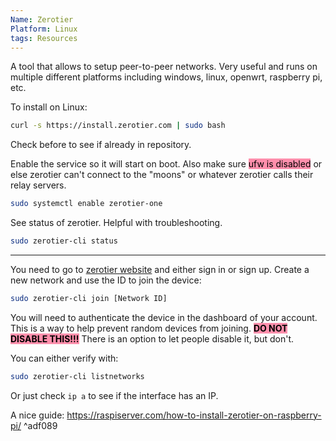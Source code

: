 ```yaml
---
Name: Zerotier
Platform: Linux
tags: Resources
---
```

A tool that allows to setup peer-to-peer networks. Very useful and runs on multiple different platforms including windows, linux, openwrt, raspberry pi, etc.

To install on Linux:

```bash
curl -s https://install.zerotier.com | sudo bash
```

Check before to see if already in repository.

Enable the service so it will start on boot. Also make sure <mark style="background: #FF5582A6;">ufw is disabled</mark> or else zerotier can't connect to the "moons" or whatever zerotier calls their relay servers.

```bash
sudo systemctl enable zerotier-one
```

See status of zerotier. Helpful with troubleshooting.

```bash
sudo zerotier-cli status
```

------

You need to go to [zerotier website](https://www.zerotier.com/) and either sign in or sign up. Create a new network and use the ID to join the device:

```bash
sudo zerotier-cli join [Network ID]
```

You will need to authenticate the device in the dashboard of your account. This is a way to help prevent random devices from joining. <mark style="background: #FF5582A6;">**DO NOT DISABLE THIS!!!**</mark> There is an option to let people disable it, but don't.

You can either verify with:

```bash
sudo zerotier-cli listnetworks 
```

Or just check `ip a` to see if the interface has an IP.

A nice guide: https://raspiserver.com/how-to-install-zerotier-on-raspberry-pi/ ^adf089